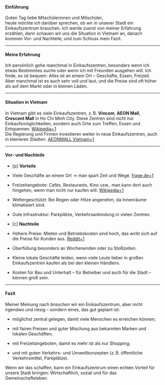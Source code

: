
#### Einführung
Guten Tag liebe Mitschülerinnen und Mitschüler,  
heute möchte ich darüber sprechen, ob wir in unserer Stadt ein Einkaufszentrum brauchen. Ich werde zuerst von meiner Erfahrung erzählen, dann schauen wir uns die Situation in Vietnam an, danach kommen Vor‑ und Nachteile, und zum Schluss mein Fazit.

---

#### Meine Erfahrung
Ich persönlich gehe manchmal in Einkaufszentren, besonders wenn ich etwas Bestimmtes suche oder wenn ich mit Freunden ausgehen will. Ich finde, es ist bequem: Alles ist an einem Ort – Geschäfte, Essen, Freizeit. Aber manchmal ist es auch sehr voll und laut, und die Preise sind oft höher als auf dem Markt oder in kleinen Läden.

---

#### Situation in Vietnam
In Vietnam gibt es viele Einkaufszentren, z. B. **Vincom**, **AEON Mall**, **Crescent Mall** in Ho Chi Minh City.
Diese Zentren sind nicht nur Einkaufsmöglichkeiten, sondern auch Orte zum Treffen, Essen und Entspannen. [Wikipedia+1](https://en.wikipedia.org/wiki/Crescent_Mall?utm_source=chatgpt.com)  
Die Regierung und Firmen investieren weiter in neue Einkaufszentren, auch in kleineren Städten. [AEONMALL Vietnam+1](https://aeonmall-vietnam.com/wp-content/uploads/2024/01/240104-%E3%80%90PressRelease-%E3%80%91-Quang-Ninh-Kick-Off-Ceremony_EN_final.pdf?utm_source=chatgpt.com)

---

#### Vor‑ und Nachteile

- [p] **Vorteile** 

- Viele Geschäfte an einem Ort → man spart Zeit und Wege. [frage.de+1](https://www.frage.de/einkaufen/vor-und-nachteile-einkaufszentren?utm_source=chatgpt.com)
    
- Freizeitangebote: Cafés, Restaurants, Kino usw., man kann dort auch hingehen, wenn man nicht nur kaufen will. [Wikipedia+1](https://en.wikipedia.org/wiki/Crescent_Mall?utm_source=chatgpt.com)
    
- Wettergeschützt: Bei Regen oder Hitze angenehm, da Innenräume klimatisiert sind.
    
- Gute Infrastruktur: Parkplätze, Verkehrsanbindung in vielen Zentren.
    

- [c] **Nachteile**

- Höhere Preise: Mieten und Betriebskosten sind hoch, das wirkt sich auf die Preise für Kunden aus. [Reddit+1](https://www.reddit.com/r/VietNam/comments/1kj3ygk?utm_source=chatgpt.com)
    
- Überfüllung besonders an Wochenenden oder zu Stoßzeiten.
    
- Kleine lokale Geschäfte leiden, wenn viele Leute lieber in großen Einkaufszentren kaufen als bei den kleinen Händlern.
    
- Kosten für Bau und Unterhalt – für Betreiber und auch für die Stadt – können groß sein.
    

---

#### Fazit
Meiner Meinung nach _brauchen_ wir ein Einkaufszentrum, aber nicht irgendwo und riesig – sondern eines, das gut geplant ist:

- möglichst zentral gelegen, damit viele Menschen es erreichen können;
    
- mit fairen Preisen und guter Mischung aus bekannten Marken und lokalen Geschäften;
    
- mit Freizeitangeboten, damit es mehr ist als nur Shopping;
    
- und mit guten Verkehrs- und Umweltkonzepten (z. B. öffentliche Verkehrsmittel, Parkplätze).
    

Wenn wir das schaffen, kann ein Einkaufszentrum einen echten Vorteil für unsere Stadt bringen: Wirtschaftlich, sozial und für das Gemeinschaftsleben.